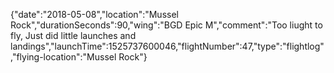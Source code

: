 {"date":"2018-05-08","location":"Mussel Rock","durationSeconds":90,"wing":"BGD Epic M","comment":"Too liught to fly, Just did little launches and landings","launchTime":1525737600046,"flightNumber":47,"type":"flightlog","flying-location":"Mussel Rock"}
